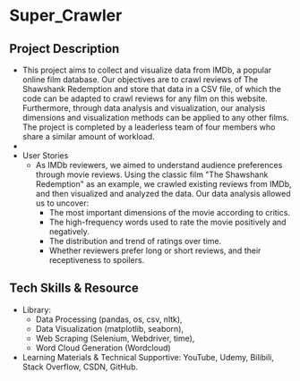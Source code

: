 # Super_Crawler

## Project Description

- This project aims to collect and visualize data from IMDb, a popular online film database. Our objectives are to crawl reviews of The Shawshank Redemption and store that data in a CSV file, of which the code can be adapted to crawl reviews for any film on this website. Furthermore, through data analysis and visualization, our analysis dimensions and visualization methods can be applied to any other films. The project is completed by a leaderless team of four members who share a similar amount of workload.
- 
- User Stories
  - As IMDb reviewers, we aimed to understand audience preferences through movie reviews. Using the classic film "The Shawshank Redemption" as an example, we crawled existing reviews from IMDb, and then visualized and analyzed the data. Our data analysis allowed us to uncover: 
    - The most important dimensions of the movie according to critics. 
    - The high-frequency words used to rate the movie positively and negatively. 
    - The distribution and trend of ratings over time. 
    - Whether reviewers prefer long or short reviews, and their receptiveness to spoilers.

## Tech Skills & Resource
- Library: 
  - Data Processing (pandas, os, csv, nltk), 
  - Data Visualization (matplotlib, seaborn), 
  - Web Scraping (Selenium, Webdriver, time), 
  - Word Cloud Generation (Wordcloud)
- Learning Materials & Technical Supportive: YouTube, Udemy, Bilibili, Stack Overflow, CSDN, GitHub.
